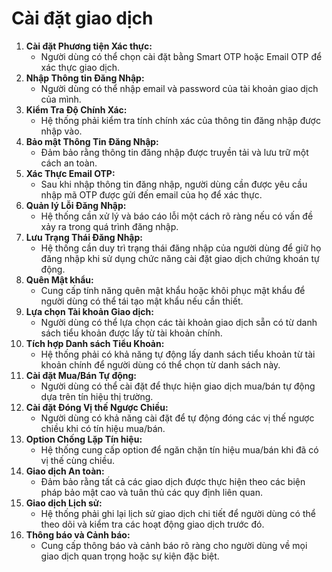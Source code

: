 # Cài đặt giao dịch

1. **Cài đặt Phương tiện Xác thực:**
    - Người dùng có thể chọn cài đặt bằng Smart OTP hoặc Email OTP để xác thực giao dịch.
2. **Nhập Thông tin Đăng Nhập:**
    - Người dùng có thể nhập email và password của tài khoản giao dịch của mình.
3. **Kiểm Tra Độ Chính Xác:**
    - Hệ thống phải kiểm tra tính chính xác của thông tin đăng nhập được nhập vào.
4. **Bảo mật Thông Tin Đăng Nhập:**
    - Đảm bảo rằng thông tin đăng nhập được truyền tải và lưu trữ một cách an toàn.
5. **Xác Thực Email OTP:**
    - Sau khi nhập thông tin đăng nhập, người dùng cần được yêu cầu nhập mã OTP được gửi đến email của họ để xác thực.
6. **Quản lý Lỗi Đăng Nhập:**
    - Hệ thống cần xử lý và báo cáo lỗi một cách rõ ràng nếu có vấn đề xảy ra trong quá trình đăng nhập.
7. **Lưu Trạng Thái Đăng Nhập:**
    - Hệ thống cần duy trì trạng thái đăng nhập của người dùng để giữ họ đăng nhập khi sử dụng chức năng cài đặt giao dịch chứng khoán tự động.
8. **Quên Mật khẩu:**
    - Cung cấp tính năng quên mật khẩu hoặc khôi phục mật khẩu để người dùng có thể tái tạo mật khẩu nếu cần thiết.
9. **Lựa chọn Tài khoản Giao dịch:**
    - Người dùng có thể lựa chọn các tài khoản giao dịch sẵn có từ danh sách tiểu khoản được lấy từ tài khoản chính.
10. **Tích hợp Danh sách Tiểu Khoản:**
    - Hệ thống phải có khả năng tự động lấy danh sách tiểu khoản từ tài khoản chính để người dùng có thể chọn từ danh sách này.
11. **Cài đặt Mua/Bán Tự động:**
    - Người dùng có thể cài đặt để thực hiện giao dịch mua/bán tự động dựa trên tín hiệu thị trường.
12. **Cài đặt Đóng Vị thế Ngược Chiều:**
    - Người dùng có khả năng cài đặt để tự động đóng các vị thế ngược chiều khi có tín hiệu mua/bán.
13. **Option Chống Lặp Tín hiệu:**
    - Hệ thống cung cấp option để ngăn chặn tín hiệu mua/bán khi đã có vị thế cùng chiều.
14. **Giao dịch An toàn:**
    - Đảm bảo rằng tất cả các giao dịch được thực hiện theo các biện pháp bảo mật cao và tuân thủ các quy định liên quan.
15. **Giao dịch Lịch sử:**
    - Hệ thống phải ghi lại lịch sử giao dịch chi tiết để người dùng có thể theo dõi và kiểm tra các hoạt động giao dịch trước đó.
16. **Thông báo và Cảnh báo:**
    - Cung cấp thông báo và cảnh báo rõ ràng cho người dùng về mọi giao dịch quan trọng hoặc sự kiện đặc biệt.